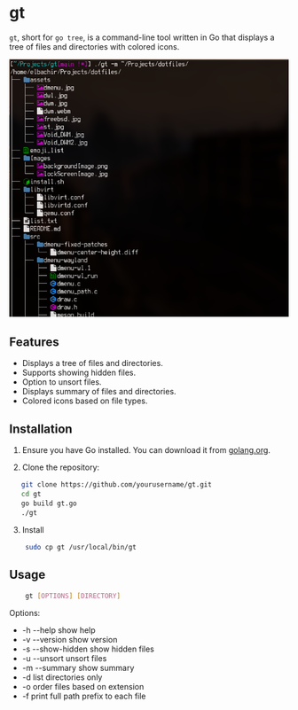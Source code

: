 # gt

`gt`, short for `go tree`, is a command-line tool written in Go that
displays a tree of files and directories with colored icons.

![gt shot](gt.png)

## Features

- Displays a tree of files and directories.
- Supports showing hidden files.
- Option to unsort files.
- Displays summary of files and directories.
- Colored icons based on file types.

## Installation

1. Ensure you have Go installed. You can download it from
   [golang.org](https://golang.org/).

2. Clone the repository:

```bash
   git clone https://github.com/yourusername/gt.git
   cd gt
   go build gt.go
   ./gt
```

3. Install

```bash
    sudo cp gt /usr/local/bin/gt
```

## Usage

```bash
    gt [OPTIONS] [DIRECTORY]
```

Options:

* -h --help          show help
* -v --version       show version
* -s --show-hidden   show hidden files
* -u --unsort unsort files
* -m --summary show  summary
* -d                 list directories only
* -o                 order files based on extension
* -f                 print full path prefix to each file

